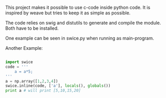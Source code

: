 This project makes it possible to use c-code inside python code. It is inspired by weave but tries to keep it as simple as possible.

The code relies on swig and distutils to generate and compile the module. Both have to be installed.

One example can be seen in swice.py when running as main-program.

Another Example:

```python

import swice
code = '''
    a = a*5;
'''
a = np.array([1,2,3,4])
swice.inline(code, ['a'], locals(), globals())
print a # will print [5,10,15,20]
```